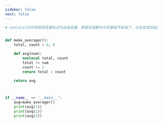 ```yaml
---
sidebar: false
next: false
---
```

<BlogInfo/>






```python
# nonlocal的作用是把变量标记为自由变量，即使在函数中为变量赋予新指了，也会变成自由变量。


def make_averager():
    total, count = 0, 0

    def avg(num):
        nonlocal total, count
        total += num
        count += 1
        return total / count

    return avg



if __name__ == '__main__':
    avg=make_averager()
    print(avg(1))
    print(avg(2))
    print(avg(3))




```






<ActionBox />
        
<style>#top-box {margin-top:0.5rem!important;}</style>